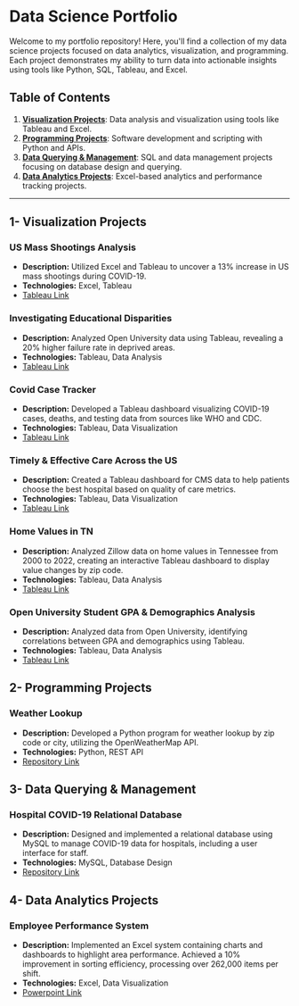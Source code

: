 # Data Science Portfolio

Welcome to my portfolio repository! Here, you'll find a collection of my data science projects focused on data analytics, visualization, and programming. Each project demonstrates my ability to turn data into actionable insights using tools like Python, SQL, Tableau, and Excel.

## Table of Contents

1. **[Visualization Projects](https://github.com/hamzasalahds/projects/blob/main/README.md#1--visualization-projects)**: Data analysis and visualization using tools like Tableau and Excel.
2. **[Programming Projects](https://github.com/hamzasalahds/projects/blob/main/README.md#2--programming-projects)**: Software development and scripting with Python and APIs.
3. **[Data Querying & Management](https://github.com/hamzasalahds/projects/blob/main/README.md#3--database-projects)**: SQL and data management projects focusing on database design and querying.
4. **[Data Analytics Projects](https://github.com/hamzasalahds/projects/blob/main/README.md#4--data-analytics-projects)**: Excel-based analytics and performance tracking projects.
---

## 1- Visualization Projects

### US Mass Shootings Analysis
- **Description:** Utilized Excel and Tableau to uncover a 13% increase in US mass shootings during COVID-19.
- **Technologies:** Excel, Tableau
- [Tableau Link](https://public.tableau.com/app/profile/hamzasalahds/viz/ShootingsBreakdownintheUS2014-2022/Summary)

### Investigating Educational Disparities
- **Description:** Analyzed Open University data using Tableau, revealing a 20% higher failure rate in deprived areas.
- **Technologies:** Tableau, Data Analysis
- [Tableau Link](https://public.tableau.com/app/profile/hamzasalahds/viz/StudentGPADemographicsAnalysisDashboardOpenUniversity/StudentGPADemographicsAnalysisDashboard)

### Covid Case Tracker
- **Description:** Developed a Tableau dashboard visualizing COVID-19 cases, deaths, and testing data from sources like WHO and CDC.
- **Technologies:** Tableau, Data Visualization
- [Tableau Link](https://public.tableau.com/app/profile/hamzasalahds/viz/GlobalCOVID-19CaseTracker/Covid-19CaseTracker)

### Timely & Effective Care Across the US
- **Description:** Created a Tableau dashboard for CMS data to help patients choose the best hospital based on quality of care metrics.
- **Technologies:** Tableau, Data Visualization
- [Tableau Link](https://public.tableau.com/app/profile/hamzasalahds/viz/TimelyEffectiveCarebyHospitalinTheUnitedStatesDashboardCMS/TimelyEffectiveCarebyHospitalinTheUnitedStatesDashboardCMS)

### Home Values in TN
- **Description:** Analyzed Zillow data on home values in Tennessee from 2000 to 2022, creating an interactive Tableau dashboard to display value changes by zip code.
- **Technologies:** Tableau, Data Analysis
- [Tableau Link](https://public.tableau.com/app/profile/hamzasalahds/viz/Single-FamilyHomeValuesinTennesseeDashboardZillow/Dashboard)

### Open University Student GPA & Demographics Analysis
- **Description:** Analyzed data from Open University, identifying correlations between GPA and demographics using Tableau.
- **Technologies:** Tableau, Data Analysis
- [Tableau Link](https://public.tableau.com/app/profile/hamzasalahds/viz/StudentGPADemographicsAnalysisDashboardOpenUniversity/StudentGPADemographicsAnalysisDashboard)

## 2- Programming Projects

### Weather Lookup
- **Description:** Developed a Python program for weather lookup by zip code or city, utilizing the OpenWeatherMap API.
- **Technologies:** Python, REST API
- [Repository Link](https://github.com/hamzasalahds/weather-lookup?tab=readme-ov-file#-dsc-510-programming---bellevue-university)

## 3- Data Querying & Management

### Hospital COVID-19 Relational Database
- **Description:** Designed and implemented a relational database using MySQL to manage COVID-19 data for hospitals, including a user interface for staff.
- **Technologies:** MySQL, Database Design
- [Repository Link](https://github.com/hamzasalahds/hospital_database?tab=readme-ov-file#--covid-19-patient-data-management-system-)

## 4- Data Analytics Projects

### Employee Performance System
- **Description:** Implemented an Excel system containing charts and dashboards to highlight area performance. Achieved a 10% improvement in sorting efficiency, processing over 262,000 items per shift.
- **Technologies:** Excel, Data Visualization
- [Powerpoint Link](https://docs.google.com/presentation/d/1j6qjf0WkJVV8ssiE6bZNro4akzOUyG-J/edit?usp=drive_link&ouid=100663489408452123412&rtpof=true&sd=true)
